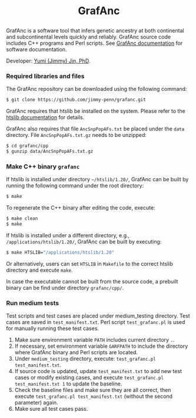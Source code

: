 <h1 align="center">

GrafAnc

</h1>

GrafAnc is a software tool that infers genetic ancestry at both continental and subcontinental levels quickly and reliably. GrafAnc source code includes C++ programs and Perl scripts. See [GrafAnc documentation](https://github.com/jimmy-penn/grafanc/tree/master/GrafAncDocumentation.md) for software documentation.

Developer: [Yumi (Jimmy) Jin, PhD](mailto:Jimmy.Jin@Pennmedicine.upenn.edu).

### Required libraries and files

The GrafAnc repository can be downloaded using the following command:

``` sh
$ git clone https://github.com/jimmy-penn/grafanc.git
```

GrafAnc requires that htslib be installed on the system. Please refer to the [htslib documentation](https://www.htslib.org) for details.

GrafAnc also requires that file `AncSnpPopAFs.txt` be placed under the `data` directory. File `AncSnpPopAFs.txt.gz` needs to be unzipped:

``` sh
$ cd grafanc/cpp
$ gunzip data/AncSnpPopAFs.txt.gz
```

### Make C++ binary `grafanc`

If htslib is installed under directory `~/htslib/1.20/`, GrafAnc can be built by running the following command under the root directory:

``` sh
$ make
```

To regenerate the C++ binary after editing the code, execute:

``` sh
$ make clean
$ make
```

If htslib is installed under a different directory, e.g., `/applications/htslib/1.20/`, GrafAnc can be built by executing:

``` sh
$ make HTSLIB="/applications/htslib/1.20"
```

Or alternatively, users can set `HTSLIB` in `Makefile` to the correct htslib directory and execute `make`.

In case the executable cannot be built from the source code, a prebuilt binary can be find under directory `grafanc/cpp/`.

### Run medium tests


Test scripts and test cases are placed under medium_testing directory. Test cases are saved in `test_manifest.txt`. Perl script `test_grafanc.pl` is used for manually running these test cases. 
1. Make sure environment variable `PATH` includes current directory `.`. 
1. If necessary, set environment variable `GARFPATH` to include the directory where GrafAnc binary and Perl scripts are located. 
1. Under `medium_testing` directory, execute: `test_grafanc.pl test_manifest.txt`. 
1. If source code is updated, update `test_manifest.txt` to add new test cases or modify existing cases, and execute `test_grafanc.pl test_manifest.txt 1` to update the baseline. 
1. Check the baseline files and make sure they are all correct, then execute `test_grafanc.pl test_manifest.txt` (without the second parameter) again. 
1. Make sure all test cases pass.
